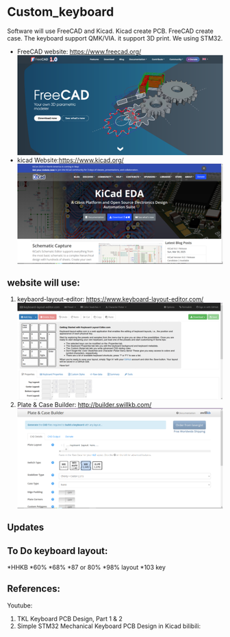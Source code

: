 # Custom_keyboard
Software will use FreeCAD and Kicad. Kicad create PCB. FreeCAD create case. The keyboard support QMK/VIA. it support 3D print. We using STM32. 

* FreeCAD website: https://www.freecad.org/
  ![image](https://github.com/T28GoProg/custom_keyboard/blob/main/Photo/FreeCAd.PNG)
* kicad Website:https://www.kicad.org/
  ![image](https://github.com/T28GoProg/custom_keyboard/blob/main/Photo/kicad.PNG)

website will use:
------------------
1. keybaord-layout-editor: https://www.keyboard-layout-editor.com/
   ![image](https://github.com/T28GoProg/custom_keyboard/blob/main/Photo/keyboard_layout_editor.PNG)
2. Plate & Case Builder: http://builder.swillkb.com/
   ![image](https://github.com/T28GoProg/custom_keyboard/blob/main/Photo/plate_n_Case_Builder.PNG)

Updates
-------------------

To Do keyboard layout:
--------------
*HHKB
*60%
*68%
*87 or 80%
*98% layout
*103 key

References:
------------
Youtube: 
1. TKL Keyboard PCB Design, Part 1 & 2
2. Simple STM32 Mechanical Keyboard PCB Design in Kicad
bilibili: 
